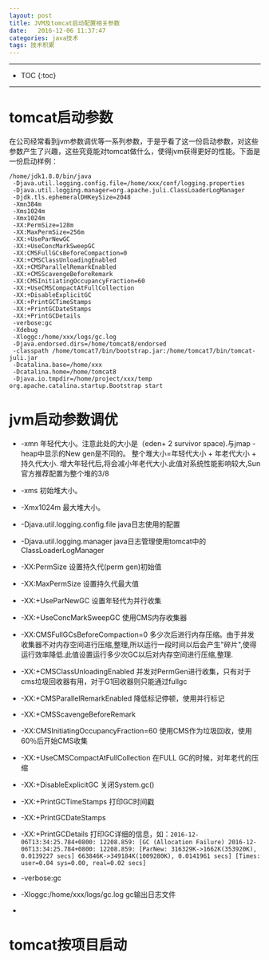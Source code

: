 ```yaml
---
layout: post
title: JVM及tomcat启动配置相关参数
date:   2016-12-06 11:37:47
categories: java技术
tags: 技术积累
---
```

*****
* TOC
{:toc}
*****


# tomcat启动参数

在公司经常看到jvm参数调优等一系列参数，于是乎看了这一份启动参数，对这些参数产生了兴趣，这些究竟能对tomcat做什么，使得jvm获得更好的性能。下面是一份启动样例：

~~~shell
/home/jdk1.8.0/bin/java
 -Djava.util.logging.config.file=/home/xxx/conf/logging.properties 
 -Djava.util.logging.manager=org.apache.juli.ClassLoaderLogManager 
 -Djdk.tls.ephemeralDHKeySize=2048 
 -Xmn384m 
 -Xms1024m 
 -Xmx1024m 
 -XX:PermSize=128m 
 -XX:MaxPermSize=256m 
 -XX:+UseParNewGC 
 -XX:+UseConcMarkSweepGC 
 -XX:CMSFullGCsBeforeCompaction=0 
 -XX:+CMSClassUnloadingEnabled 
 -XX:+CMSParallelRemarkEnabled 
 -XX:+CMSScavengeBeforeRemark 
 -XX:CMSInitiatingOccupancyFraction=60 
 -XX:+UseCMSCompactAtFullCollection 
 -XX:+DisableExplicitGC 
 -XX:+PrintGCTimeStamps 
 -XX:+PrintGCDateStamps 
 -XX:+PrintGCDetails 
 -verbose:gc 
 -Xdebug 
 -Xloggc:/home/xxx/logs/gc.log 
 -Djava.endorsed.dirs=/home/tomcat8/endorsed 
 -classpath /home/tomcat7/bin/bootstrap.jar:/home/tomcat7/bin/tomcat-juli.jar 
 -Dcatalina.base=/home/xxx
 -Dcatalina.home=/home/tomcat8 
 -Djava.io.tmpdir=/home/project/xxx/temp org.apache.catalina.startup.Bootstrap start

~~~

# jvm启动参数调优

- -xmn 年轻代大小。注意此处的大小是（eden+ 2 survivor space).与jmap -heap中显示的New gen是不同的。
整个堆大小=年轻代大小 + 年老代大小 + 持久代大小.
增大年轻代后,将会减小年老代大小.此值对系统性能影响较大,Sun官方推荐配置为整个堆的3/8

- -xms 初始堆大小。
- -Xmx1024m 最大堆大小。 
- -Djava.util.logging.config.file java日志使用的配置
- -Djava.util.logging.manager  java日志管理使用tomcat中的ClassLoaderLogManager
- -XX:PermSize 设置持久代(perm gen)初始值
- -XX:MaxPermSize 	设置持久代最大值
- -XX:+UseParNewGC 	设置年轻代为并行收集
- -XX:+UseConcMarkSweepGC 	使用CMS内存收集器
- -XX:CMSFullGCsBeforeCompaction=0 	多少次后进行内存压缩。由于并发收集器不对内存空间进行压缩,整理,所以运行一段时间以后会产生"碎片",使得运行效率降低.此值设置运行多少次GC以后对内存空间进行压缩,整理.
- -XX:+CMSClassUnloadingEnabled  并发对PermGen进行收集，只有对于cms垃圾回收器有用，对于G1回收器则只能通过fullgc
- -XX:+CMSParallelRemarkEnabled  降低标记停顿，使用并行标记
- -XX:+CMSScavengeBeforeRemark 
- -XX:CMSInitiatingOccupancyFraction=60  使用CMS作为垃圾回收，使用60％后开始CMS收集
- -XX:+UseCMSCompactAtFullCollection  在FULL GC的时候，对年老代的压缩
- -XX:+DisableExplicitGC 关闭System.gc()
- -XX:+PrintGCTimeStamps 打印GC时间戳
- -XX:+PrintGCDateStamps 
- -XX:+PrintGCDetails  打印GC详细的信息，如：`2016-12-06T13:34:25.784+0800: 12208.859: [GC (Allocation Failure) 2016-12-06T13:34:25.784+0800: 12208.859: [ParNew: 316329K->1662K(353920K), 0.0139227 secs] 663846K->349184K(1009280K), 0.0141961 secs] [Times: user=0.04 sys=0.00, real=0.02 secs]` 
- -verbose:gc 
- -Xloggc:/home/xxx/logs/gc.log  gc输出日志文件
- 
# tomcat按项目启动